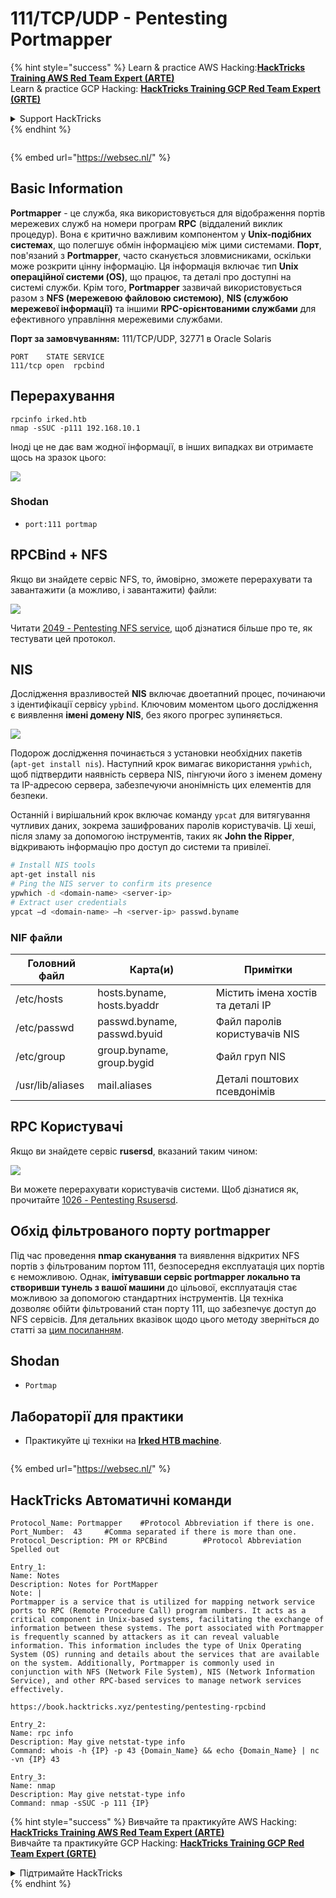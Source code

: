 # 111/TCP/UDP - Pentesting Portmapper

{% hint style="success" %}
Learn & practice AWS Hacking:<img src="/.gitbook/assets/arte.png" alt="" data-size="line">[**HackTricks Training AWS Red Team Expert (ARTE)**](https://training.hacktricks.xyz/courses/arte)<img src="/.gitbook/assets/arte.png" alt="" data-size="line">\
Learn & practice GCP Hacking: <img src="/.gitbook/assets/grte.png" alt="" data-size="line">[**HackTricks Training GCP Red Team Expert (GRTE)**<img src="/.gitbook/assets/grte.png" alt="" data-size="line">](https://training.hacktricks.xyz/courses/grte)

<details>

<summary>Support HackTricks</summary>

* Check the [**subscription plans**](https://github.com/sponsors/carlospolop)!
* **Join the** 💬 [**Discord group**](https://discord.gg/hRep4RUj7f) or the [**telegram group**](https://t.me/peass) or **follow** us on **Twitter** 🐦 [**@hacktricks\_live**](https://twitter.com/hacktricks\_live)**.**
* **Share hacking tricks by submitting PRs to the** [**HackTricks**](https://github.com/carlospolop/hacktricks) and [**HackTricks Cloud**](https://github.com/carlospolop/hacktricks-cloud) github repos.

</details>
{% endhint %}

<figure><img src="https://pentest.eu/RENDER_WebSec_10fps_21sec_9MB_29042024.gif" alt=""><figcaption></figcaption></figure>

{% embed url="https://websec.nl/" %}

## Basic Information

**Portmapper** - це служба, яка використовується для відображення портів мережевих служб на номери програм **RPC** (віддалений виклик процедур). Вона є критично важливим компонентом у **Unix-подібних системах**, що полегшує обмін інформацією між цими системами. **Порт**, пов'язаний з **Portmapper**, часто сканується зловмисниками, оскільки може розкрити цінну інформацію. Ця інформація включає тип **Unix операційної системи (OS)**, що працює, та деталі про доступні на системі служби. Крім того, **Portmapper** зазвичай використовується разом з **NFS (мережевою файловою системою)**, **NIS (службою мережевої інформації)** та іншими **RPC-орієнтованими службами** для ефективного управління мережевими службами.

**Порт за замовчуванням:** 111/TCP/UDP, 32771 в Oracle Solaris
```
PORT    STATE SERVICE
111/tcp open  rpcbind
```
## Перерахування
```
rpcinfo irked.htb
nmap -sSUC -p111 192.168.10.1
```
Іноді це не дає вам жодної інформації, в інших випадках ви отримаєте щось на зразок цього:

![](<../.gitbook/assets/image (553).png>)

### Shodan

* `port:111 portmap`

## RPCBind + NFS

Якщо ви знайдете сервіс NFS, то, ймовірно, зможете перерахувати та завантажити (а можливо, і завантажити) файли:

![](<../.gitbook/assets/image (872).png>)

Читати [2049 - Pentesting NFS service](nfs-service-pentesting.md), щоб дізнатися більше про те, як тестувати цей протокол.

## NIS

Дослідження вразливостей **NIS** включає двоетапний процес, починаючи з ідентифікації сервісу `ypbind`. Ключовим моментом цього дослідження є виявлення **імені домену NIS**, без якого прогрес зупиняється.

![](<../.gitbook/assets/image (859).png>)

Подорож дослідження починається з установки необхідних пакетів (`apt-get install nis`). Наступний крок вимагає використання `ypwhich`, щоб підтвердити наявність сервера NIS, пінгуючи його з іменем домену та IP-адресою сервера, забезпечуючи анонімність цих елементів для безпеки.

Останній і вирішальний крок включає команду `ypcat` для витягування чутливих даних, зокрема зашифрованих паролів користувачів. Ці хеші, після зламу за допомогою інструментів, таких як **John the Ripper**, відкривають інформацію про доступ до системи та привілеї.
```bash
# Install NIS tools
apt-get install nis
# Ping the NIS server to confirm its presence
ypwhich -d <domain-name> <server-ip>
# Extract user credentials
ypcat –d <domain-name> –h <server-ip> passwd.byname
```
### NIF файли

| **Головний файл** | **Карта(и)**                | **Примітки**                      |
| ----------------- | --------------------------- | --------------------------------- |
| /etc/hosts        | hosts.byname, hosts.byaddr  | Містить імена хостів та деталі IP |
| /etc/passwd       | passwd.byname, passwd.byuid | Файл паролів користувачів NIS     |
| /etc/group        | group.byname, group.bygid   | Файл груп NIS                     |
| /usr/lib/aliases  | mail.aliases                | Деталі поштових псевдонімів       |

## RPC Користувачі

Якщо ви знайдете сервіс **rusersd**, вказаний таким чином:

![](<../.gitbook/assets/image (1041).png>)

Ви можете перерахувати користувачів системи. Щоб дізнатися як, прочитайте [1026 - Pentesting Rsusersd](1026-pentesting-rusersd.md).

## Обхід фільтрованого порту portmapper

Під час проведення **nmap сканування** та виявлення відкритих NFS портів з фільтрованим портом 111, безпосередня експлуатація цих портів є неможливою. Однак, **імітувавши сервіс portmapper локально та створивши тунель з вашої машини** до цільової, експлуатація стає можливою за допомогою стандартних інструментів. Ця техніка дозволяє обійти фільтрований стан порту 111, що забезпечує доступ до NFS сервісів. Для детальних вказівок щодо цього методу зверніться до статті за [цим посиланням](https://medium.com/@sebnemK/how-to-bypass-filtered-portmapper-port-111-27cee52416bc).

## Shodan

* `Portmap`

## Лабораторії для практики

* Практикуйте ці техніки на [**Irked HTB machine**](https://app.hackthebox.com/machines/Irked).

<figure><img src="https://pentest.eu/RENDER_WebSec_10fps_21sec_9MB_29042024.gif" alt=""><figcaption></figcaption></figure>

{% embed url="https://websec.nl/" %}

## HackTricks Автоматичні команди
```
Protocol_Name: Portmapper    #Protocol Abbreviation if there is one.
Port_Number:  43     #Comma separated if there is more than one.
Protocol_Description: PM or RPCBind        #Protocol Abbreviation Spelled out

Entry_1:
Name: Notes
Description: Notes for PortMapper
Note: |
Portmapper is a service that is utilized for mapping network service ports to RPC (Remote Procedure Call) program numbers. It acts as a critical component in Unix-based systems, facilitating the exchange of information between these systems. The port associated with Portmapper is frequently scanned by attackers as it can reveal valuable information. This information includes the type of Unix Operating System (OS) running and details about the services that are available on the system. Additionally, Portmapper is commonly used in conjunction with NFS (Network File System), NIS (Network Information Service), and other RPC-based services to manage network services effectively.

https://book.hacktricks.xyz/pentesting/pentesting-rpcbind

Entry_2:
Name: rpc info
Description: May give netstat-type info
Command: whois -h {IP} -p 43 {Domain_Name} && echo {Domain_Name} | nc -vn {IP} 43

Entry_3:
Name: nmap
Description: May give netstat-type info
Command: nmap -sSUC -p 111 {IP}
```
{% hint style="success" %}
Вивчайте та практикуйте AWS Hacking:<img src="/.gitbook/assets/arte.png" alt="" data-size="line">[**HackTricks Training AWS Red Team Expert (ARTE)**](https://training.hacktricks.xyz/courses/arte)<img src="/.gitbook/assets/arte.png" alt="" data-size="line">\
Вивчайте та практикуйте GCP Hacking: <img src="/.gitbook/assets/grte.png" alt="" data-size="line">[**HackTricks Training GCP Red Team Expert (GRTE)**<img src="/.gitbook/assets/grte.png" alt="" data-size="line">](https://training.hacktricks.xyz/courses/grte)

<details>

<summary>Підтримайте HackTricks</summary>

* Перевірте [**плани підписки**](https://github.com/sponsors/carlospolop)!
* **Приєднуйтесь до** 💬 [**групи Discord**](https://discord.gg/hRep4RUj7f) або [**групи Telegram**](https://t.me/peass) або **слідкуйте** за нами в **Twitter** 🐦 [**@hacktricks\_live**](https://twitter.com/hacktricks\_live)**.**
* **Діліться хакерськими трюками, надсилаючи PR до** [**HackTricks**](https://github.com/carlospolop/hacktricks) та [**HackTricks Cloud**](https://github.com/carlospolop/hacktricks-cloud) репозиторіїв на github.

</details>
{% endhint %}
